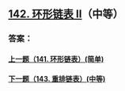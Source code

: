 ## [142. 环形链表 II](https://leetcode-cn.com/problems/merge-two-sorted-lists/)（中等）





### 答案：



#### [上一题（141. 环形链表）(简单)](https://github.com/sdwwld/leetCode/blob/master/src/main/java/com/wld/java/leetcode/leetCode0141.md)

#### [下一题（143. 重排链表）(中等)](https://github.com/sdwwld/leetCode/blob/master/src/main/java/com/wld/java/leetcode/leetCode0143.md)
